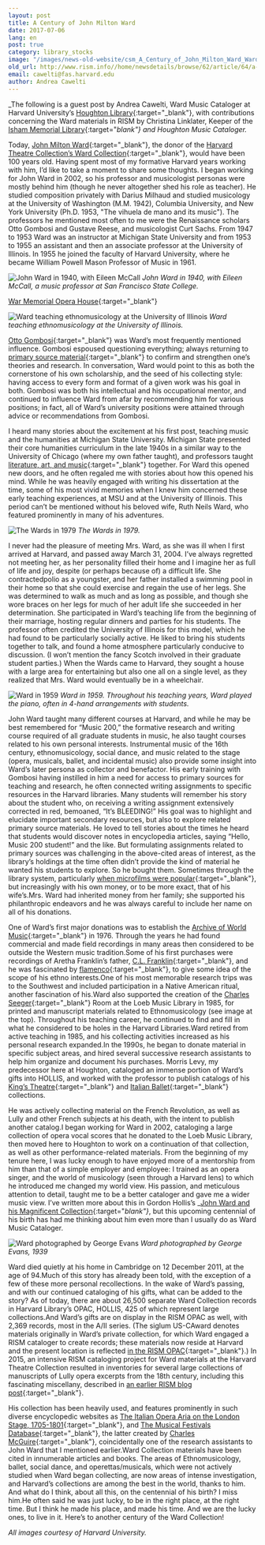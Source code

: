 ```yaml
---
layout: post
title: A Century of John Milton Ward
date: 2017-07-06
lang: en
post: true
category: library_stocks
image: "/images/news-old-website/csm_A_Century_of_John_Milton_Ward_Ward_with_Seeger_768x750_44af6f1b19.jpg"
old_url: http://www.rism.info//home/newsdetails/browse/62/article/64/a-century-of-john-milton-ward.html
email: cawelti@fas.harvard.edu
author: Andrea Cawelti
---
```



_The following is a guest post by Andrea Cawelti, Ward Music Cataloger at Harvard University’s [Houghton Library](http://hcl.harvard.edu/houghton){:target="_blank"}, with contributions concerning the Ward materials in RISM by Christina Linklater, Keeper of the [Isham Memorial Library](http://hcl.harvard.edu/libraries/loebmusic/isham/index.cfm){:target="_blank"} and Houghton Music Cataloger._

Today, [John Milton Ward](https://en.wikipedia.org/wiki/John_Milton_Ward_IV){:target="_blank"}, the donor of the [Harvard Theatre Collection’s Ward Collection](http://hcl.harvard.edu/libraries/houghton/collections/htc/index.cfm#overview){:target="_blank"}, would have been 100 years old. Having spent most of my formative Harvard years working with him, I’d like to take a moment to share some thoughts. I began working for John Ward in 2002, so his professor and musicologist personas were mostly behind him (though he never altogether shed his role as teacher). He studied composition privately with Darius Milhaud and studied musicology at the University of Washington (M.M. 1942), Columbia University, and New York University (Ph.D. 1953, "The vihuela de mano and its music"). The professors he mentioned most often to me were the Renaissance scholars Otto Gombosi and Gustave Reese, and musicologist Curt Sachs. From 1947 to 1953 Ward was an instructor at Michigan State University and from 1953 to 1955 an assistant and then an associate professor at the University of Illinois. In 1955 he joined the faculty of Harvard University, where he became William Powell Mason Professor of Music in 1961.

![John Ward in 1940, with Eileen McCall](http://rism.info/resources-old-website/news/A_Century_of_John_Milton_Ward/A_Century_of_John_Milton_Ward_JohnMWard1940_592x604.jpg)
_John Ward in 1940, with Eileen McCall, a music professor at San Francisco State College._

[War Memorial Opera House](http://www.sfwmpac.org/history){:target="_blank"}

![Ward teaching ethnomusicology at the University of Illinois](http://rism.info/resources-old-website/news/A_Century_of_John_Milton_Ward/A_Century_of_John_Milton_Ward_WardUofILca1948_620x517.jpg)
_Ward teaching ethnomusicology at the University of Illinois._

[Otto Gombosi](https://www.jstor.org/stable/931962?seq=1#page_scan_tab_contents){:target="_blank"} was Ward’s most frequently mentioned influence. Gombosi espoused questioning everything; always returning to [primary source material](http://www.loc.gov/teachers/usingprimarysources/){:target="_blank"} to confirm and strengthen one’s theories and research. In conversation, Ward would point to this as both the cornerstone of his own scholarship, and the seed of his collecting style: having access to every form and format of a given work was his goal in both. Gombosi was both his intellectual and his occupational mentor, and continued to influence Ward from afar by recommending him for various positions; in fact, all of Ward’s university positions were attained through advice or recommendations from Gombosi.

I heard many stories about the excitement at his first post, teaching music and the humanities at Michigan State University. Michigan State presented their core humanities curriculum in the late 1940s in a similar way to the University of Chicago (where my own father taught), and professors taught [literature, art, and music](http://id.lib.harvard.edu/aleph/006048142/catalog){:target="_blank"} together. For Ward this opened new doors, and he often regaled me with stories about how this opened his mind. While he was heavily engaged with writing his dissertation at the time, some of his most vivid memories when I knew him concerned these early teaching experiences, at MSU and at the University of Illinois. This period can’t be mentioned without his beloved wife, Ruth Neils Ward, who featured prominently in many of his adventures.


![The Wards in 1979](http://rism.info/resources-old-website/news/A_Century_of_John_Milton_Ward/A_Century_of_John_Milton_Ward_Wards1979_615x614.jpg)
_The Wards in 1979._

I never had the pleasure of meeting Mrs. Ward, as she was ill when I first arrived at Harvard, and passed away March 31, 2004. I’ve always regretted not meeting her, as her personality filled their home and I imagine her as full of life and joy, despite (or perhaps because of) a difficult life. She contractedpolio as a youngster, and her father installed a swimming pool in their home so that she could exercise and regain the use of her legs. She was determined to walk as much and as long as possible, and though she wore braces on her legs for much of her adult life she succeeded in her determination. She participated in Ward’s teaching life from the beginning of their marriage, hosting regular dinners and parties for his students. The professor often credited the University of Illinois for this model, which he had found to be particularly socially active. He liked to bring his students together to talk, and found a home atmosphere particularly conducive to discussion. (I won’t mention the fancy Scotch involved in their graduate student parties.) When the Wards came to Harvard, they sought a house with a large area for entertaining but also one all on a single level, as they realized that Mrs. Ward would eventually be in a wheelchair.

![Ward in 1959](http://rism.info/resources-old-website/news/A_Century_of_John_Milton_Ward/A_Century_of_John_Milton_Ward_JohnMWard1959_568x465_01.jpg)
_Ward in 1959. Throughout his teaching years, Ward played the piano, often in 4-hand arrangements with students._

John Ward taught many different courses at Harvard, and while he may be best remembered for “Music 200,” the formative research and writing course required of all graduate students in music, he also taught courses related to his own personal interests. Instrumental music of the 16th century, ethnomusicology, social dance, and music related to the stage (opera, musicals, ballet, and incidental music) also provide some insight into Ward’s later persona as collector and benefactor. His early training with Gombosi having instilled in him a need for access to primary sources for teaching and research, he often connected writing assignments to specific resources in the Harvard libraries. Many students will remember his story about the student who, on receiving a writing assignment extensively corrected in red, bemoaned, “It’s BLEEDING!” His goal was to highlight and elucidate important secondary resources, but also to explore related primary source materials. He loved to tell stories about the times he heard that students would discover notes in encyclopedia articles, saying “Hello, Music 200 student!” and the like. But formulating assignments related to primary sources was challenging in the above-cited areas of interest, as the library’s holdings at the time often didn’t provide the kind of material he wanted his students to explore. So he bought them. Sometimes through the library system, particularly [when microfilms were popular](http://hcl.harvard.edu/libraries/loebmusic/isham/){:target="_blank"}, but increasingly with his own money, or to be more exact, that of his wife’s.Mrs. Ward had inherited money from her family; she supported his philanthropic endeavors and he was always careful to include her name on all of his donations.

One of Ward’s first major donations was to establish the [Archive of World Music](http://hcl.harvard.edu/libraries/loebmusic/collections/archive.cfm){:target="_blank"} in 1976. Through the years he had found commercial and made field recordings in many areas then considered to be outside the Western music tradition.Some of his first purchases were recordings of Aretha Franklin’s father, [C.L. Franklin](https://en.wikipedia.org/wiki/C._L._Franklin){:target="_blank"}, and he was fascinated by [flamenco](https://www.britannica.com/art/flamenco){:target="_blank"}, to give some idea of the scope of his ethno interests.One of his most memorable research trips was to the Southwest and included participation in a Native American ritual, another fascination of his.Ward also supported the creation of the [Charles Seeger](https://en.wikipedia.org/wiki/Charles_Seeger){:target="_blank"} Room at the Loeb Music Library in 1985, for printed and manuscript materials related to Ethnomusicology (see image at the top). Throughout his teaching career, he continued to find and fill in what he considered to be holes in the Harvard Libraries.Ward retired from active teaching in 1985, and his collecting activities increased as his personal research expanded.In the 1990s, he began to donate material in specific subject areas, and hired several successive research assistants to help him organize and document his purchases. Morris Levy, my predecessor here at Houghton, cataloged an immense portion of Ward’s gifts into HOLLIS, and worked with the professor to publish catalogs of his [King’s Theatre](http://id.lib.harvard.edu/aleph/009993086/catalog){:target="_blank"} and [Italian Ballet](http://id.lib.harvard.edu/aleph/009559131/catalog){:target="_blank"} collections.

He was actively collecting material on the French Revolution, as well as Lully and other French subjects at his death, with the intent to publish another catalog.I began working for Ward in 2002, cataloging a large collection of opera vocal scores that he donated to the Loeb Music Library, then moved here to Houghton to work on a continuation of that collection, as well as other performance-related materials. From the beginning of my tenure here, I was lucky enough to have enjoyed more of a mentorship from him than that of a simple employer and employee: I trained as an opera singer, and the world of musicology (seen through a Harvard lens) to which he introduced me changed my world view. His passion, and meticulous attention to detail, taught me to be a better cataloger and gave me a wider music view. I’ve written more about this in Gordon Hollis’s _[John Ward and his Magnificent Collection](http://id.lib.harvard.edu/aleph/012566662/catalog){:target="_blank"}_, but this upcoming centennial of his birth has had me thinking about him even more than I usually do as Ward Music Cataloger.

![Ward photographed by George Evans](http://rism.info/resources-old-website/news/A_Century_of_John_Milton_Ward/A_Century_of_John_Milton_Ward_WardGeorgeEvans1939_426x535.jpg)
_Ward photographed by George Evans, 1939_

Ward died quietly at his home in Cambridge on 12 December 2011, at the age of 94.Much of this story has already been told, with the exception of a few of these more personal recollections. In the wake of Ward’s passing, and with our continued cataloging of his gifts, what can be added to the story? As of today, there are about 26,500 separate Ward Collection records in Harvard Library’s OPAC, HOLLIS, 425 of which represent large collections.And Ward’s gifts are on display in the RISM OPAC as well, with 2,369 records, most in the A/II series. (The siglum US-CAward denotes materials originally in Ward’s private collection, for which Ward engaged a RISM cataloger to create records; these materials now reside at Harvard and the present location is reflected [in the RISM OPAC](https://opac.rism.info/search?View=rism&siglum=US-CAward&Language=en){:target="_blank"}.) In 2015, an intensive RISM cataloging project for Ward materials at the Harvard Theatre Collection resulted in inventories for several large collections of manuscripts of Lully opera excerpts from the 18th century, including this fascinating miscellany, described in [an earlier RISM blog post](/library_stocks/2015/08/03/cataloguing-17th-and-18thcentury-manuscripts-of.html){:target="_blank"}.

His collection has been heavily used, and features prominently in such diverse encyclopedic websites as [The Italian Opera Aria on the London Stage, 1705-1801](http://italianaria.bodleian.ox.ac.uk/){:target="_blank"}, and [The Musical Festivals Database](http://musicalfestivals.org/about-the-database/){:target="_blank"}, the latter created by [Charles McGuire](https://www.oberlin.edu/charles-mcguire){:target="_blank"}, coincidentally one of the research assistants to John Ward that I mentioned earlier.Ward Collection materials have been cited in innumerable articles and books. The areas of Ethnomusicology, ballet, social dance, and operettas/musicals, which were not actively studied when Ward began collecting, are now areas of intense investigation, and Harvard’s collections are among the best in the world, thanks to him. And what do I think, about all this, on the centennial of his birth? I miss him.He often said he was just lucky, to be in the right place, at the right time. But I think he made his place, and made his time. And we are the lucky ones, to live in it. Here’s to another century of the Ward Collection!

_All images courtesy of Harvard University._



